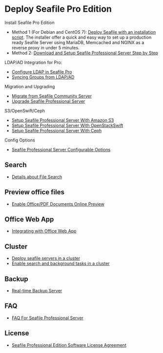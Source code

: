 # Deploy Seafile Pro Edition


Install Seafile Pro Edition

- Method 1 (For Debian and CentOS 7): [Deploy Seafile with an installation script](https://github.com/SeafileDE/seafile-server-installer#auto-install-seafile-server-ce-and-pro). The installer offer a quick and easy way to set up a production ready Seafile Server using MariaDB, Memcached and NGINX as a reverse proxy in under 5 minutes.
- Method 2:  [Download and Setup Seafile Professional Server Step by Step](download_and_setup_seafile_professional_server.md)

LDAP/AD Integration for Pro:

- [Configure LDAP in Seafile Pro](using_ldap_pro.md)
- [Syncing Groups from LDAP/AD](ldap_group_sync.md)

Migration and Upgrading

- [Migrate from Seafile Community Server](migrate_from_seafile_community_server.md)
- [Upgrade Seafile Professional Server](upgrading_seafile_professional_server.md)

S3/OpenSwift/Ceph

- [Setup Seafile Professional Server With Amazon S3](setup_with_mazon_S3.md)
- [Setup Seafile Professional Server With OpenStackSwift](setup_with_OpenStackSwift.md)
- [Setup Seafile Professional Server With Ceph](setup_with_Ceph.md)

Config Options

- [Seafile Professional Server Configurable Options](configurable_options.md)

## Search

- [Details about File Search](details_about_file_search.md)

## Preview office files

- [Enable Office/PDF Documents Online Preview](office_documents_preview.md)

## Office Web App

- [Integrating with Office Web App](office_web_app.md)

## Cluster

- [Deploy seafile servers in a cluster](deploy_in_a_cluster.md)
- [Enable search and background tasks in a cluster](enable_search_and_background_tasks_in_a_cluster.md)

## Backup

- [Real-time Backup Server](real_time_backup.md)

## FAQ

- [FAQ For Seafile Professional Server](FAQ_for_seafile_pro_server.md)


## License

- [Seafile Professional Edition Software License Agreement](seafile_professional_sdition_software_license_agreement.md)

